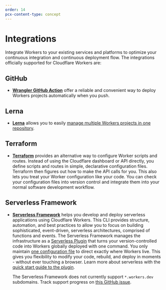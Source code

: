 ```yaml
---
order: 14
pcx-content-type: concept
---
```


# Integrations

Integrate Workers to your existing services and platforms to optimize your continuous integration and continuous deployment flow. The integrations officially supported for Cloudflare Workers are:

## GitHub

- __[Wrangler GitHub Action](https://github.com/cloudflare/wrangler-action)__ offer a reliable and convenient way to deploy Workers projects automatically when you push.

## Lerna

- __[Lerna](https://lerna.js.org/)__ allows you to easily [manage multiple Workers projects in one repository](/tutorials/manage-projects-with-lerna).

## Terraform

- __[Terraform](https://www.terraform.io/)__ provides an alternative way to configure Worker scripts and routes. Instead of using the Cloudflare dashboard or API directly, you define scripts and routes in simple, declarative configuration files. Terraform then figures out how to make the API calls for you. This also lets you treat your Worker configuration like your code. You can check your configuration files into version control and integrate them into your normal software development workflow.

## Serverless Framework

- __[Serverless Framework](https://github.com/serverless/serverless)__ helps you develop and deploy serverless applications using Cloudflare Workers. This CLI provides structure, automation, and best practices to allow you to focus on building sophisticated, event-driven, serverless architectures, comprised of functions and events. The Serverless Framework manages the infrastructure as a [Serverless Plugin](https://github.com/cloudflare/serverless-cloudflare-workers) that turns your version-controlled code into Workers globally deployed with one command. You only maintain [one configuration file](https://serverless.com/framework/docs/providers/cloudflare/guide/quick-start#config) to direct exactly where Workers live. This gives you flexibility to modify your code, rebuild, and deploy in moments - without ever touching a browser. Learn more about serverless with the [quick start guide to the plugin](https://serverless.com/framework/docs/providers/cloudflare/guide/intro/).

  <Aside type="note">

  The Serverless Framework does not currently support `*.workers.dev` subdomains. Track support progress on [this GitHub issue](https://github.com/cloudflare/serverless-cloudflare-workers/issues/36).

  </Aside>
